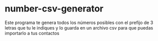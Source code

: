 # number-csv-generator
Este programa te genera todos los números posibles con el prefijo de 3 letras que tu le indiques y lo guarda en un archivo csv para que puedas importarlo a tus contactos
